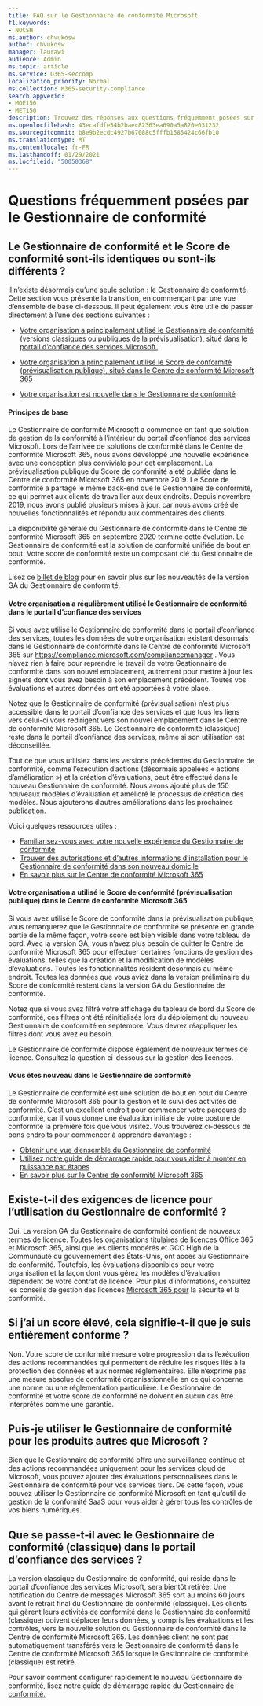 ```yaml
---
title: FAQ sur le Gestionnaire de conformité Microsoft
f1.keywords:
- NOCSH
ms.author: chvukosw
author: chvukosw
manager: laurawi
audience: Admin
ms.topic: article
ms.service: O365-seccomp
localization_priority: Normal
ms.collection: M365-security-compliance
search.appverid:
- MOE150
- MET150
description: Trouvez des réponses aux questions fréquemment posées sur le Gestionnaire de conformité Microsoft, qui permet aux organisations de simplifier et d’automatiser les évaluations des risques.
ms.openlocfilehash: 43ecafdfe54b2baec82363ea690a5a820e031232
ms.sourcegitcommit: b8e9b2ecdc4927b67088c5fffb1585424c66fb10
ms.translationtype: MT
ms.contentlocale: fr-FR
ms.lasthandoff: 01/29/2021
ms.locfileid: "50050368"
---
```

# <a name="compliance-manager-frequently-asked-questions"></a>Questions fréquemment posées par le Gestionnaire de conformité

## <a name="is-compliance-manager-and-compliance-score-the-same-thing-or-are-they-different"></a>Le Gestionnaire de conformité et le Score de conformité sont-ils identiques ou sont-ils différents ?

Il n’existe désormais qu’une seule solution : le Gestionnaire de conformité. Cette section vous présente la transition, en commençant par une vue d’ensemble de base ci-dessous. Il peut également vous être utile de passer directement à l’une des sections suivantes :

- [Votre organisation a principalement utilisé le Gestionnaire de conformité (versions classiques ou publiques de la prévisualisation), situé dans le portail d’confiance des services Microsoft.](#your-organization-regularly-used-compliance-manager-in-the-service-trust-portal)

- [Votre organisation a principalement utilisé le Score de conformité (prévisualisation publique), situé dans le Centre de conformité Microsoft 365](#your-organization-used-compliance-score-public-preview-in-the-microsoft-365-compliance-center)

- [Votre organisation est nouvelle dans le Gestionnaire de conformité](#youre-new-to-compliance-manager
)
#### <a name="the-basics"></a>Principes de base

Le Gestionnaire de conformité Microsoft a commencé en tant que solution de gestion de la conformité à l’intérieur du portail d’confiance des services Microsoft.  Lors de l’arrivée de solutions de conformité dans le Centre de conformité Microsoft 365, nous avons développé une nouvelle expérience avec une conception plus conviviale pour cet emplacement. La prévisualisation publique du Score de conformité a été publiée dans le Centre de conformité Microsoft 365 en novembre 2019. Le Score de conformité a partagé le même back-end que le Gestionnaire de conformité, ce qui permet aux clients de travailler aux deux endroits. Depuis novembre 2019, nous avons publié plusieurs mises à jour, car nous avons créé de nouvelles fonctionnalités et répondu aux commentaires des clients.

La disponibilité générale du Gestionnaire de conformité dans le Centre de conformité Microsoft 365 en septembre 2020 termine cette évolution. Le Gestionnaire de conformité est la solution de conformité unifiée de bout en bout. Votre score de conformité reste un composant clé du Gestionnaire de conformité.

Lisez ce [billet de blog](https://aka.ms/compliancemanager/GAblog) pour en savoir plus sur les nouveautés de la version GA du Gestionnaire de conformité.

#### <a name="your-organization-regularly-used-compliance-manager-in-the-service-trust-portal"></a>Votre organisation a régulièrement utilisé le Gestionnaire de conformité dans le portail d’confiance des services

Si vous avez utilisé le Gestionnaire de conformité dans le portail d’confiance des services, toutes les données de votre organisation existent désormais dans le Gestionnaire de conformité dans le Centre de conformité Microsoft 365 sur https://compliance.microsoft.com/compliancemanager . Vous n’avez rien à faire pour reprendre le travail de votre Gestionnaire de conformité dans son nouvel emplacement, autrement pour mettre à jour les signets dont vous avez besoin à son emplacement précédent. Toutes vos évaluations et autres données ont été apportées à votre place.

Notez que le Gestionnaire de conformité (prévisualisation) n’est plus accessible dans le portail d’confiance des services et que tous les liens vers celui-ci vous redirigent vers son nouvel emplacement dans le Centre de conformité Microsoft 365. Le Gestionnaire de conformité (classique) reste dans le portail d’confiance des services, même si son utilisation est déconseillée.

Tout ce que vous utilisiez dans les versions précédentes du Gestionnaire de conformité, comme l’exécution d’actions (désormais appelées « actions d’amélioration ») et la création d’évaluations, peut être effectué dans le nouveau Gestionnaire de conformité. Nous avons ajouté plus de 150 nouveaux modèles d’évaluation et amélioré le processus de création des modèles. Nous ajouterons d’autres améliorations dans les prochaines publication.

Voici quelques ressources utiles :

- [Familiarisez-vous avec votre nouvelle expérience du Gestionnaire de conformité](compliance-manager-setup.md#understand-the-compliance-manager-dashboard)
- [Trouver des autorisations et d’autres informations d’installation pour le Gestionnaire de conformité dans son nouveau domicile](compliance-manager-setup.md#who-can-access-compliance-manager)
- [En savoir plus sur le Centre de conformité Microsoft 365](microsoft-365-compliance-center.md)

#### <a name="your-organization-used-compliance-score-public-preview-in-the-microsoft-365-compliance-center"></a>Votre organisation a utilisé le Score de conformité (prévisualisation publique) dans le Centre de conformité Microsoft 365

Si vous avez utilisé le Score de conformité dans la prévisualisation publique, vous remarquerez que le Gestionnaire de conformité se présente en grande partie de la même façon, votre score est bien visible dans votre tableau de bord. Avec la version GA, vous n’avez plus besoin de quitter le Centre de conformité Microsoft 365 pour effectuer certaines fonctions de gestion des évaluations, telles que la création et la modification de modèles d’évaluations. Toutes les fonctionnalités résident désormais au même endroit. Toutes les données que vous aviez dans la version préliminaire du Score de conformité restent dans la version GA du Gestionnaire de conformité.

Notez que si vous avez filtré votre affichage du tableau de bord du Score de conformité, ces filtres ont été réinitialisés lors du déploiement du nouveau Gestionnaire de conformité en septembre. Vous devrez réappliquer les filtres dont vous avez eu besoin.

Le Gestionnaire de conformité dispose également de nouveaux termes de licence. Consultez la question ci-dessous sur la gestion des licences.

#### <a name="youre-new-to-compliance-manager"></a>Vous êtes nouveau dans le Gestionnaire de conformité

Le Gestionnaire de conformité est une solution de bout en bout du Centre de conformité Microsoft 365 pour la gestion et le suivi des activités de conformité. C’est un excellent endroit pour commencer votre parcours de conformité, car il vous donne une évaluation initiale de votre posture de conformité la première fois que vous visitez. Vous trouverez ci-dessous de bons endroits pour commencer à apprendre davantage :

- [Obtenir une vue d’ensemble du Gestionnaire de conformité](compliance-manager.md)
- [Utilisez notre guide de démarrage rapide pour vous aider à monter en puissance par étapes](compliance-manager-quickstart.md)
- [En savoir plus sur le Centre de conformité Microsoft 365](microsoft-365-compliance-center.md)

## <a name="are-there-licensing-requirements-for-using-compliance-manager"></a>Existe-t-il des exigences de licence pour l’utilisation du Gestionnaire de conformité ?

Oui. La version GA du Gestionnaire de conformité contient de nouveaux termes de licence. Toutes les organisations titulaires de licences Office 365 et Microsoft 365, ainsi que les clients modérés et GCC High de la Communauté du gouvernement des États-Unis, ont accès au Gestionnaire de conformité. Toutefois, les évaluations disponibles pour votre organisation et la façon dont vous gérez les modèles d’évaluation dépendent de votre contrat de licence. Pour plus d’informations, consultez les conseils de gestion des licences [Microsoft 365 pour](https://go.microsoft.com/fwlink/?linkid=2132371) la sécurité et la conformité.

## <a name="if-i-have-a-high-score-does-it-mean-im-fully-compliant"></a>Si j’ai un score élevé, cela signifie-t-il que je suis entièrement conforme ?

Non. Votre score de conformité mesure votre progression dans l’exécution des actions recommandées qui permettent de réduire les risques liés à la protection des données et aux normes réglementaires. Elle n’exprime pas une mesure absolue de conformité organisationnelle en ce qui concerne une norme ou une réglementation particulière. Le Gestionnaire de conformité et votre score de conformité ne doivent en aucun cas être interprétés comme une garantie.

## <a name="can-i-use-compliance-manager-for-non-microsoft-products"></a>Puis-je utiliser le Gestionnaire de conformité pour les produits autres que Microsoft ?

Bien que le Gestionnaire de conformité offre une surveillance continue et des actions recommandées uniquement pour les services cloud de Microsoft, vous pouvez ajouter des évaluations personnalisées dans le Gestionnaire de conformité pour vos services tiers. De cette façon, vous pouvez utiliser le Gestionnaire de conformité Microsoft en tant qu’outil de gestion de la conformité SaaS pour vous aider à gérer tous les contrôles de vos biens numériques.

## <a name="whats-happening-to-compliance-manager-classic-in-the-service-trust-portal"></a>Que se passe-t-il avec le Gestionnaire de conformité (classique) dans le portail d’confiance des services ?

La version classique du Gestionnaire de conformité, qui réside dans le portail d’confiance des services Microsoft, sera bientôt retirée. Une notification du Centre de messages Microsoft 365 sort au moins 60 jours avant le retrait final du Gestionnaire de conformité (classique). Les clients qui gèrent leurs activités de conformité dans le Gestionnaire de conformité (classique) doivent déplacer leurs données, y compris les évaluations et les contrôles, vers la nouvelle solution du Gestionnaire de conformité dans le Centre de conformité Microsoft 365. Les données client ne sont pas automatiquement transférés vers le Gestionnaire de conformité dans le Centre de conformité Microsoft 365 lorsque le Gestionnaire de conformité (classique) est retiré.

Pour savoir comment configurer rapidement le nouveau Gestionnaire de conformité, lisez notre guide de démarrage rapide du Gestionnaire [de conformité.](compliance-manager-quickstart.md)
